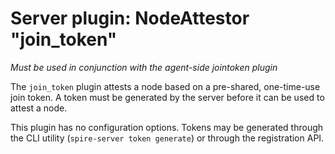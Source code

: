 # Server plugin: NodeAttestor "join_token"

*Must be used in conjunction with the agent-side jointoken plugin*

The `join_token` plugin attests a node based on a pre-shared, one-time-use join token. A
token must be generated by the server before it can be used to attest a node.

This plugin has no configuration options. Tokens may be generated through the CLI utility
(`spire-server token generate`) or through the registration API.
